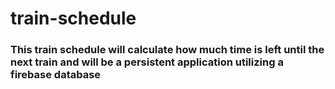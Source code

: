 # train-schedule
### This train schedule will calculate how much time is left until the next train and will be a persistent application utilizing a firebase database
